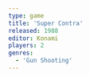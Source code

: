 ```yaml
---
type: game
title: 'Super Contra'
released: 1988
editor: Konami
players: 2
genres:
  - 'Gun Shooting'
---
```

